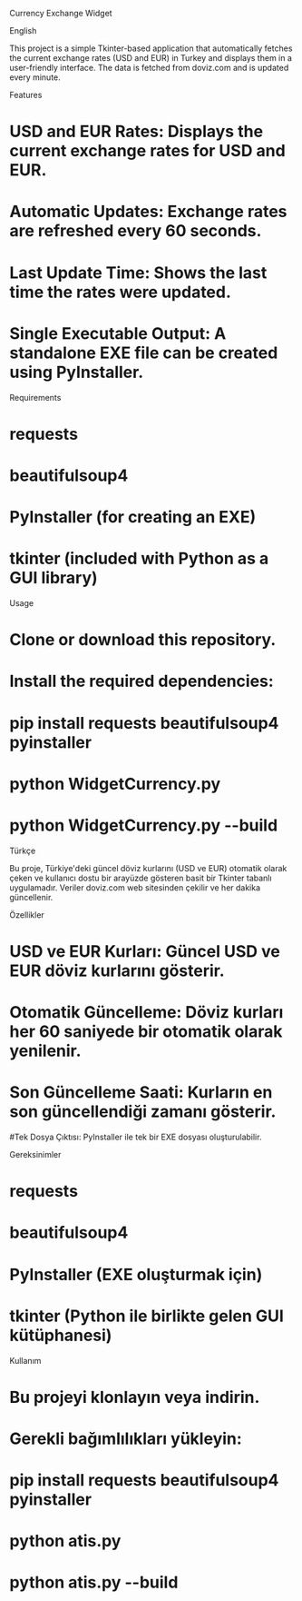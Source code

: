 Currency Exchange Widget

English

This project is a simple Tkinter-based application that automatically fetches the current exchange rates (USD and EUR) in Turkey and displays them in a user-friendly interface. The data is fetched from doviz.com and is updated every minute.

Features
# USD and EUR Rates: Displays the current exchange rates for USD and EUR.
# Automatic Updates: Exchange rates are refreshed every 60 seconds.
# Last Update Time: Shows the last time the rates were updated.
# Single Executable Output: A standalone EXE file can be created using PyInstaller.

Requirements
# requests
# beautifulsoup4
# PyInstaller (for creating an EXE)
# tkinter (included with Python as a GUI library)

Usage
# Clone or download this repository.
# Install the required dependencies:
# pip install requests beautifulsoup4 pyinstaller
# python WidgetCurrency.py
# python WidgetCurrency.py --build


Türkçe

Bu proje, Türkiye'deki güncel döviz kurlarını (USD ve EUR) otomatik olarak çeken ve kullanıcı dostu bir arayüzde gösteren basit bir Tkinter tabanlı uygulamadır. Veriler doviz.com web sitesinden çekilir ve her dakika güncellenir.

Özellikler
# USD ve EUR Kurları: Güncel USD ve EUR döviz kurlarını gösterir.
# Otomatik Güncelleme: Döviz kurları her 60 saniyede bir otomatik olarak yenilenir.
# Son Güncelleme Saati: Kurların en son güncellendiği zamanı gösterir.
#Tek Dosya Çıktısı: PyInstaller ile tek bir EXE dosyası oluşturulabilir.

Gereksinimler
# requests
# beautifulsoup4
# PyInstaller (EXE oluşturmak için)
# tkinter (Python ile birlikte gelen GUI kütüphanesi)

Kullanım
# Bu projeyi klonlayın veya indirin.
# Gerekli bağımlılıkları yükleyin:
# pip install requests beautifulsoup4 pyinstaller
# python atis.py
# python atis.py --build

